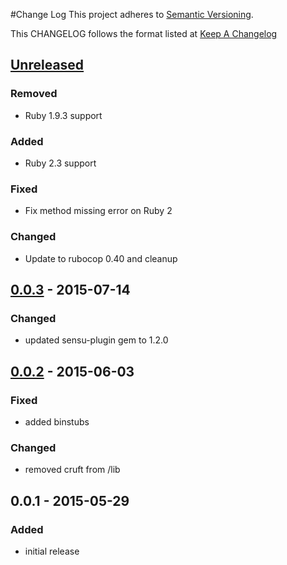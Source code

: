 #Change Log
This project adheres to [Semantic Versioning](http://semver.org/).

This CHANGELOG follows the format listed at [Keep A Changelog](http://keepachangelog.com/)

## [Unreleased]
### Removed
- Ruby 1.9.3 support

### Added
- Ruby 2.3 support

### Fixed
- Fix method missing error on Ruby 2

### Changed
- Update to rubocop 0.40 and cleanup

## [0.0.3] - 2015-07-14
### Changed
- updated sensu-plugin gem to 1.2.0

## [0.0.2] - 2015-06-03
### Fixed
- added binstubs

### Changed
- removed cruft from /lib

## 0.0.1 - 2015-05-29
### Added
- initial release

[Unreleased]: https://github.com/sensu-plugins/sensu-plugins-lxc/compare/0.0.3...HEAD
[0.0.3]: https://github.com/sensu-plugins/sensu-plugins-lxc/compare/0.0.2...0.0.3
[0.0.2]: https://github.com/sensu-plugins/sensu-plugins-lxc/compare/0.0.1...0.0.2
